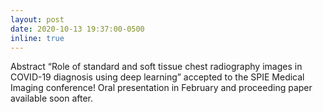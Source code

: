 ```yaml
---
layout: post
date: 2020-10-13 19:37:00-0500
inline: true
---
```


Abstract “Role of standard and soft tissue chest radiography images in COVID-19 diagnosis using deep learning” accepted to the SPIE Medical Imaging conference! Oral presentation in February and proceeding paper available soon after.